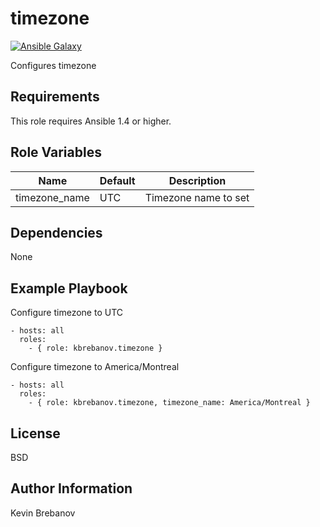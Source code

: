 timezone
========

[![Ansible Galaxy](https://img.shields.io/badge/galaxy-kbrebanov.timezone-660198.svg)](https://galaxy.ansible.com/list#/roles/3467)

Configures timezone

Requirements
------------

This role requires Ansible 1.4 or higher.

Role Variables
--------------

| Name          | Default | Description          |
|---------------|---------|----------------------|
| timezone_name | UTC     | Timezone name to set |

Dependencies
------------

None

Example Playbook
----------------

Configure timezone to UTC
```
- hosts: all
  roles:
    - { role: kbrebanov.timezone }
```

Configure timezone to America/Montreal
```
- hosts: all
  roles:
    - { role: kbrebanov.timezone, timezone_name: America/Montreal }
```

License
-------

BSD

Author Information
------------------

Kevin Brebanov
